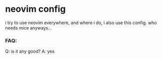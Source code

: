 # neovim config

i try to use neovim everywhere, and where i do, i also use this config.
who needs mice anyways...

### FAQ:

Q: is it any good?
A: yes